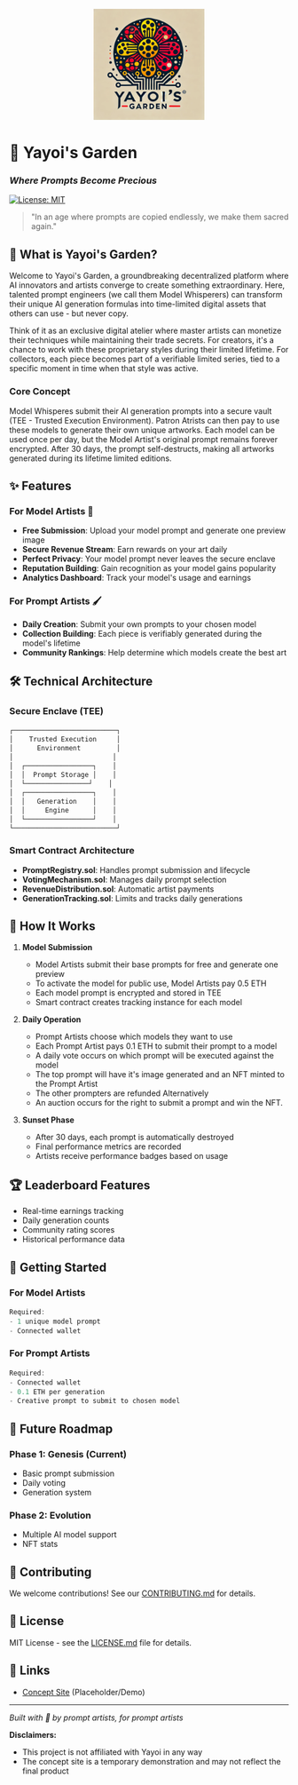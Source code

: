 <p align="center">
  <img src="assets/logo.webp" alt="Yayoi's Garden Logo" width="200"/>
</p>

# 🎨 Yayoi's Garden
### _Where Prompts Become Precious_

[![License: MIT](https://img.shields.io/badge/License-MIT-blue.svg)](LICENSE.md)

> "In an age where prompts are copied endlessly, we make them sacred again."

## 🌟 What is Yayoi's Garden?

Welcome to Yayoi's Garden, a groundbreaking decentralized platform where AI innovators and artists converge to create something extraordinary. Here, talented prompt engineers (we call them Model Whisperers) can transform their unique AI generation formulas into time-limited digital assets that others can use - but never copy.

Think of it as an exclusive digital atelier where master artists can monetize their techniques while maintaining their trade secrets. For creators, it's a chance to work with these proprietary styles during their limited lifetime. For collectors, each piece becomes part of a verifiable limited series, tied to a specific moment in time when that style was active.

### Core Concept
Model Whisperes submit their AI generation prompts into a secure vault (TEE - Trusted Execution Environment). Patron Atrists can then pay to use these models to generate their own unique artworks. Each model can be used once per day, but the Model Artist's original prompt remains forever encrypted. After 30 days, the prompt self-destructs, making all artworks generated during its lifetime limited editions.

## ✨ Features

### For Model Artists 🎨
- **Free Submission**: Upload your model prompt and generate one preview image
- **Secure Revenue Stream**: Earn rewards on your art daily
- **Perfect Privacy**: Your model prompt never leaves the secure enclave
- **Reputation Building**: Gain recognition as your model gains popularity
- **Analytics Dashboard**: Track your model's usage and earnings

### For Prompt Artists 🖌
- **Daily Creation**: Submit your own prompts to your chosen model
- **Collection Building**: Each piece is verifiably generated during the model's lifetime
- **Community Rankings**: Help determine which models create the best art

## 🛠 Technical Architecture

### Secure Enclave (TEE)
```
┌──────────────────────────┐
│    Trusted Execution     │
│      Environment         │
│                         │
│  ┌─────────────────┐    │
│  │  Prompt Storage │    │
│  └────────────────┘    │
│  ┌─────────────────┐    │
│  │   Generation    │    │
│  │     Engine      │    │
│  └─────────────────┘    │
└──────────────────────────┘
```

### Smart Contract Architecture
- **PromptRegistry.sol**: Handles prompt submission and lifecycle
- **VotingMechanism.sol**: Manages daily prompt selection
- **RevenueDistribution.sol**: Automatic artist payments
- **GenerationTracking.sol**: Limits and tracks daily generations

## 💫 How It Works

1. **Model Submission**
   - Model Artists submit their base prompts for free and generate one preview
   - To activate the model for public use, Model Artists pay 0.5 ETH
   - Each model prompt is encrypted and stored in TEE
   - Smart contract creates tracking instance for each model

2. **Daily Operation**
   - Prompt Artists choose which models they want to use
   - Each Prompt Artist pays 0.1 ETH to submit their prompt to a model
   - A daily vote occurs on which prompt will be executed against the model
   - The top prompt will have it's image generated and an NFT minted to the Prompt Artist
   - The other prompters are refunded
   Alternatively
   - An auction occurs for the right to submit a prompt and win the NFT.

3. **Sunset Phase**
   - After 30 days, each prompt is automatically destroyed
   - Final performance metrics are recorded
   - Artists receive performance badges based on usage

## 🏆 Leaderboard Features
- Real-time earnings tracking
- Daily generation counts
- Community rating scores
- Historical performance data

## 🚀 Getting Started

### For Model Artists
```javascript
Required:
- 1 unique model prompt
- Connected wallet
```

### For Prompt Artists
```javascript
Required:
- Connected wallet
- 0.1 ETH per generation
- Creative prompt to submit to chosen model
```

## 🔮 Future Roadmap

### Phase 1: Genesis (Current)
- Basic prompt submission
- Daily voting
- Generation system

### Phase 2: Evolution
- Multiple AI model support
- NFT stats

## 🤝 Contributing

We welcome contributions! See our [CONTRIBUTING.md](CONTRIBUTING.md) for details.

## 📜 License

MIT License - see the [LICENSE.md](LICENSE.md) file for details.

## 🔗 Links
- [Concept Site](https://irwze3radiy2ekk3owq11au1bak5dnsf.vercel.app/) (Placeholder/Demo)

---
*Built with 💜 by prompt artists, for prompt artists*

**Disclaimers:**
- This project is not affiliated with Yayoi in any way
- The concept site is a temporary demonstration and may not reflect the final product
